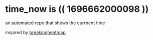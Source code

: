 # time_now is (( 1696662000098 ))

an automated repo that shows the currnent time

inspired by [breakingheatmap](https://github.com/breakingheatmap/breakingheatmap)